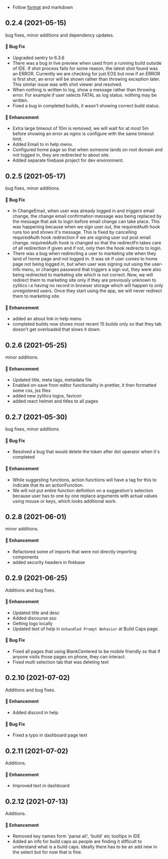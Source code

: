 - Follow [format](https://raw.githubusercontent.com/facebook/create-react-app/master/CHANGELOG.md) and markdown

## 0.2.4 (2021-05-15)

bug fixes, minor additions and dependency updates.

#### :bug: Bug Fix

- Upgraded sentry to 6.3.6
- There was a bug in live preview when used from a running build outside of IDE. If shot process fails for some reason, the latest shot found was an ERROR. Currently we are checking for just EOS but now if an ERROR is first shot, an error will be shown rather than throwing exception later. This similar issue was with shot viewer and resolved.
- When nothing is written to log, show a message rather than throwing error. For example if user selects FATAL as log status. nothing may be written.
- Fixed a bug in completed builds, it wasn't showing correct build status.

#### :nail_care: Enhancement

- Extra large timeout of 10m is removed, we will wait for at most 5m before showing an error as nginx is configure with the same timeout limit.
- Added Email to in help menu.
- Configured home page so that when someone lands on root domain and not logged in, they are redirected to about site.
- Added separate firebase project for dev environment.

## 0.2.5 (2021-05-17)

bug fixes, minor additions.

#### :bug: Bug Fix

- In ChangeEmail, when user was already logged in and triggers email change, the change email confirmation message was being replaced by the message that ask to login before email change can take place. This was happening because when we sign user out, the requiredAuth hook runs too and shows it's message. This is fixed by cancelling requiredAuth hook redirection if we are signing user out post email change. requiredAuth hook is changed so that the redirectFn takes care of all redirection if given and if not, only then the hook redirects to login.
- There was a bug when redirecting a user to marketing site when they land of home page and not logged in. It was ok if user comes to home page not being logged in, but when user was signing out using the user-info menu, or changes password that triggers a sign out, they were also being redirected to marketing site which is not correct. Now, we will redirect them to marketing site only if they are previously unknown to zylitics i.e having no record in browser storage which will happen to only unregistered users. Once they start using the app, we will never redirect them to marketing site.

#### :nail_care: Enhancement

- added an about link in help menu
- completed builds now shows most recent 15 builds only so that they tab doesn't get overloaded that slows it down.

## 0.2.6 (2021-05-25)

minor additions.

#### :nail_care: Enhancement

- Updated title, meta tags, metadata file
- Enabled on-save from editor functionality in prettier, it then formatted some css, jss files
- added new zylitics logos, favicon
- added react helmet and titles to all pages

## 0.2.7 (2021-05-30)

bug fixes, minor additions.

#### :bug: Bug Fix

- Resolved a bug that would delete the token after dot operator when it's completed

#### :nail_care: Enhancement

- While suggesting functions, action functions will have a tag for this to indicate that its an actionFunction.
- We will not put entire function definition on a suggestion's selection because user has to one by one replace arguments with actual values using mouse or keys, which looks additional work.

## 0.2.8 (2021-06-01)

minor additions.

#### :nail_care: Enhancement

- Refactored some of imports that were not directly importing components
- added security headers in firebase

## 0.2.9 (2021-06-25)

Additions and bug fixes.

#### :nail_care: Enhancement

- Updated title and desc
- Added discourse sso
- Getting logo locally
- Updated text of help in `Unhandled Prompt Behavior` at Build Caps page.

#### :bug: Bug Fix

- Fixed all pages that using BlankCentered to be mobile friendly so that if anyone visits those pages on phone, they can interact.
- Fixed multi selection tab that was deleting text

## 0.2.10 (2021-07-02)

Additions and bug fixes.

#### :nail_care: Enhancement

- Added discord in help

#### :bug: Bug Fix

- Fixed a typo in dashboard page text

## 0.2.11 (2021-07-02)

Additions.

#### :nail_care: Enhancement

- Improved text in dashboard

## 0.2.12 (2021-07-13)

Additions.

#### :nail_care: Enhancement

- Removed key names form 'parse all', 'build' etc tooltips in IDE
- Added an info for build caps as people are finding it difficult to understand what is a build caps. Ideally there has to be an add new in the select but for now that is fine.
